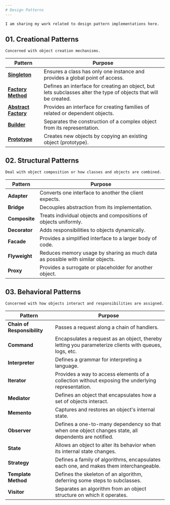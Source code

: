 ```yaml
---
# Design Patterns
---
```

`I am sharing my work related to design pattern implementations here.`

## 01. Creational Patterns

`Concerned with object creation mechanisms.`

| Pattern              | Purpose                                                                                                          |
| -------------------- | ---------------------------------------------------------------------------------------------------------------- |
| [**Singleton**](FactoryMethod)        | Ensures a class has only one instance and provides a global point of access.                                     |
| [**Factory Method**](Singelton)   | Defines an interface for creating an object, but lets subclasses alter the type of objects that will be created. |
| [**Abstract Factory**](...) | Provides an interface for creating families of related or dependent objects.                                     |
| [**Builder**](Builder)          | Separates the construction of a complex object from its representation.                                          |
| [**Prototype**](Prototype)        | Creates new objects by copying an existing object (prototype).                                                   |

## 02. Structural Patterns

`Deal with object composition or how classes and objects are combined.`

| Pattern       | Purpose                                                                        |
| ------------- | ------------------------------------------------------------------------------ |
| **Adapter**   | Converts one interface to another the client expects.                          |
| **Bridge**    | Decouples abstraction from its implementation.                                 |
| **Composite** | Treats individual objects and compositions of objects uniformly.               |
| **Decorator** | Adds responsibilities to objects dynamically.                                  |
| **Facade**    | Provides a simplified interface to a larger body of code.                      |
| **Flyweight** | Reduces memory usage by sharing as much data as possible with similar objects. |
| **Proxy**     | Provides a surrogate or placeholder for another object.                        |


## 03. Behavioral Patterns

`Concerned with how objects interact and responsibilities are assigned.`

| Pattern                     | Purpose                                                                                               |
| --------------------------- | ----------------------------------------------------------------------------------------------------- |
| **Chain of Responsibility** | Passes a request along a chain of handlers.                                                           |
| **Command**                 | Encapsulates a request as an object, thereby letting you parameterize clients with queues, logs, etc. |
| **Interpreter**             | Defines a grammar for interpreting a language.                                                        |
| **Iterator**                | Provides a way to access elements of a collection without exposing the underlying representation.     |
| **Mediator**                | Defines an object that encapsulates how a set of objects interact.                                    |
| **Memento**                 | Captures and restores an object's internal state.                                                     |
| **Observer**                | Defines a one-to-many dependency so that when one object changes state, all dependents are notified.  |
| **State**                   | Allows an object to alter its behavior when its internal state changes.                               |
| **Strategy**                | Defines a family of algorithms, encapsulates each one, and makes them interchangeable.                |
| **Template Method**         | Defines the skeleton of an algorithm, deferring some steps to subclasses.                             |
| **Visitor**                 | Separates an algorithm from an object structure on which it operates.                                 |
